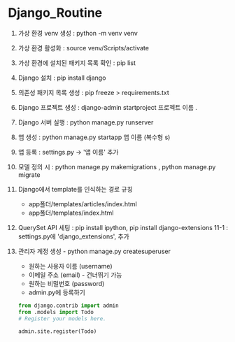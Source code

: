 # Django_Routine

1. 가상 환경 venv 생성 : python -m venv venv
2. 가상 환경 활성화 : source venv/Scripts/activate
3. 가상 환경에 설치된 패키지 목록 확인 : pip list
4. Django 설치 : pip install django
5. 의존성 패키지 목록 생성 : pip freeze > requirements.txt
6. Django 프로젝트 생성 : django-admin startproject 프로젝트 이름 .
7. Django 서버 실행 : python manage.py runserver
8. 앱 생성 : python manage.py startapp 앱 이름 (복수형 s)
9. 앱 등록 : settings.py -> '앱 이름' 추가
10. 모델 정의 시 : python manage.py makemigrations , python manage.py migrate

10. Django에서 template를 인식하는 경로 규칭
    - app폴더/templates/articles/index.html
    - app폴더/templates/index.html

11. QuerySet API 세팅 : pip install ipython, pip install django-extensions
11-1 : settings.py에 'django_extensions', 추가

12. 관리자 계정 생성 - python manage.py createsuperuser
	- 원하는 사용자 이름 (username)
	- 이메일 주소 (email) - 건너뛰기 가능
	- 원하는 비밀번호 (password)
	- admin.py에 등록하기
	```python
	from django.contrib import admin
	from .models import Todo
	# Register your models here.

	admin.site.register(Todo)
	```